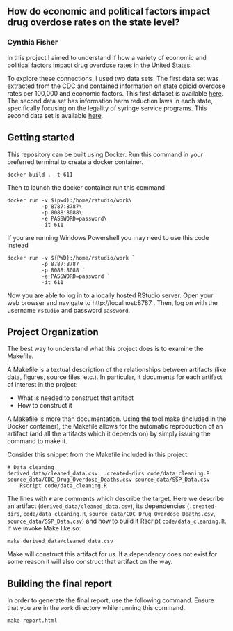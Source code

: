 ## **How do economic and political factors impact drug overdose rates on the state level?**

### Cynthia Fisher

In this project I aimed to understand if how a variety of economic and political factors impact drug overdose rates in the United States. 

To explore these connections, I used two data sets. The first data set was extracted from the CDC and contained information on state opioid overdose rates per 100,000 and economic factors. This first dataset is available [here](https://www.kaggle.com/datasets/craigchilvers/opioids-in-the-us-cdc-drug-overdose-deaths/data). The second data set has information harm reduction laws in each state, specifically focusing on the legality of syringe service programs. This second data set is available [here](https://lawatlas.org/datasets/syringe-services-programs-laws).

## Getting started

This repository can be built using Docker. Run this command in your preferred terminal to create a docker container.

``` 
docker build . -t 611 
``` 

Then to launch the docker container run this command

```
docker run -v $(pwd):/home/rstudio/work\
           -p 8787:8787\
           -p 8088:8088\
           -e PASSWORD=password\
           -it 611
```

If you are running Windows Powershell you may need to use this code instead

```
docker run -v ${PWD}:/home/rstudio/work `
           -p 8787:8787 `
           -p 8088:8088 `
           -e PASSWORD=password `
           -it 611
```

Now you are able to log in to a locally hosted RStudio server. Open your web browser and navigate to http://localhost:8787 . Then, log on with the username `rstudio` and password `password`.

## Project Organization
The best way to understand what this project does is to examine the Makefile.

A Makefile is a textual description of the relationships between artifacts (like data, figures, source files, etc.). In particular, it documents for each artifact of interest in the project: 
  - What is needed to construct that artifact 
  - How to construct it
  
A Makefile is more than documentation. Using the tool make (included in the Docker container), the Makefile allows for the automatic reproduction of an artifact (and all the artifacts which it depends on) by simply issuing the command to make it.

Consider this snippet from the Makefile included in this project:

```
# Data cleaning 
derived_data/cleaned_data.csv: .created-dirs code/data_cleaning.R source_data/CDC_Drug_Overdose_Deaths.csv source_data/SSP_Data.csv
	Rscript code/data_cleaning.R
```
The lines with `#` are comments which describe the target. 
Here we describe an artifact (`derived_data/cleaned_data.csv`), its dependencies (`.created-dirs`, `code/data_cleaning.R`, `source_data/CDC_Drug_Overdose_Deaths.csv`, `source_data/SSP_Data.csv`) and how to build it Rscript `code/data_cleaning.R`. If we invoke Make like so:

```
make derived_data/cleaned_data.csv
```

Make will construct this artifact for us. If a dependency does not exist for some reason it will also construct that artifact on the way. 

## Building the final report

In order to generate the final report, use the following command. Ensure that you are in the `work` directory while running this command.

```
make report.html
```



